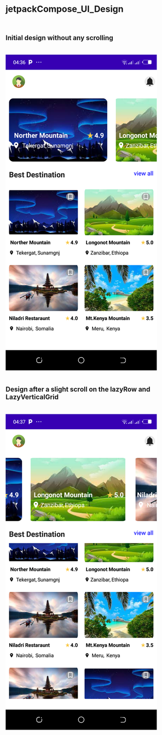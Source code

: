 # jetpackCompose_UI_Design<br><br>

## **Initial design without any scrolling**<br><br>


![Initial deign without any scrolling](jetpack_Compose_Screenshot1.png)<br><br>


## **Design after a slight scroll on the lazyRow and LazyVerticalGrid**<br><br>


![Design after a slight scroll on the lazyRow and LazyVerticalGrid](jetpack_Compose_Screenshot2.png)
